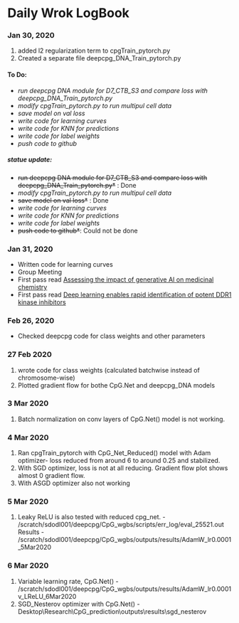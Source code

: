 # Daily Wrok LogBook

### Jan 30, 2020
  1. added l2 regularization term to cpgTrain_pytorch.py
  2. Created a separate file deepcpg_DNA_Train_pytorch.py
  
  #### To Do:
  + *run deepcpg DNA module for D7_CTB_S3 and compare loss with deepcpg_DNA_Train_pytorch.py*
  + *modify cpgTrain_pytorch.py to run multipul cell data*
  + *save model on val loss*
  + *write code for learning curves*
  + *write code for KNN for predictions*
  + *write code for label weights*
  + *push code to github*

  ##### statue update:
  + ~~run deepcpg DNA module for D7_CTB_S3 and compare loss with deepcpg_DNA_Train_pytorch.py*~~ : Done
  + *modify cpgTrain_pytorch.py to run multipul cell data*
  + ~~save model on val loss*~~ : Done
  + *write code for learning curves*
  + *write code for KNN for predictions*
  + *write code for label weights*
  + ~~push code to github*~~: Could not be done
### Jan 31, 2020
+ Written code for learning curves 
+ Group Meeting
+ First pass read [Assessing the impact of generative AI on medicinal chemistry](https://www.nature.com/articles/s41587-020-0418-2#article-info)
+ First pass read [Deep learning enables rapid identification of potent DDR1 kinase inhibitors](https://www.nature.com/articles/s41587-019-0224-x#article-info)

### Feb 26, 2020
  + Checked deepcpg code for class weights and other parameters
  
### 27 Feb 2020
  1. wrote code for class weights (calculated batchwise instead of chromosome-wise)
  1. Plotted gradient flow for bothe CpG.Net and deepcpg_DNA models

### 3 Mar 2020
  1. Batch normalization on conv layers of  CpG.Net() model is not working. 

### 4 Mar 2020
  1. Ran cpgTrain_pytorch with CpG_Net_Reduced() model with Adam optimizer- loss reduced from around 6 to around 0.25 and stabilized. 
  2. With SGD optimizer, loss is not at all reducing. Gradient flow plot shows almost 0 gradient flow.
  3. With ASGD optimizer also not working
  
### 5 Mar 2020
  1. Leaky ReLU is also tested with reduced cpg_net.  - /scratch/sdodl001/deepcpg/CpG_wgbs/scripts/err_log/eval_25521.out
  Results - /scratch/sdodl001/deepcpg/CpG_wgbs/outputs/results/AdamW_lr0.0001_5Mar2020
### 6 Mar 2020
  1. Variable learning rate, CpG.Net() - /scratch/sdodl001/deepcpg/CpG_wgbs/outputs/results/AdamW_lr0.0001v_LReLU_6Mar2020
  2. SGD_Nesterov optimizer with CpG.Net() - Desktop\Research\CpG_prediction\outputs\results\sgd_nesterov
